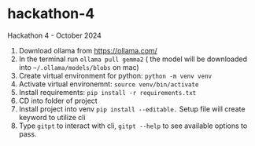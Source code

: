 # hackathon-4
Hackathon 4 - October 2024

1. Download ollama from https://ollama.com/
2. In the terminal run `ollama pull gemma2`
   ( the model will be downloaded into `~/.ollama/models/blobs` on mac)
3. Create virtual environment for python: `python -m venv venv`
4. Activate virtual environemnt: `source venv/bin/activate`
5. Install requirements: `pip install -r requirements.txt`
6. CD into folder of project
7. Install project into venv `pip install --editable.` Setup file will create keyword to utilize cli
8. Type `gitpt` to interact with cli, `gitpt --help` to see available options to pass.